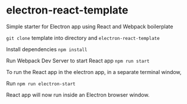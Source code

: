 # electron-react-template

Simple starter for Electron app using React and Webpack boilerplate

`git clone` template into directory and `electron-react-template`

Install dependencies `npm install`

Run Webpack Dev Server to start React app `npm run start`

To run the React app in the electron app, in a separate terminal window,

Run `npm run electron-start`

React app will now run inside an Electron browser window.
